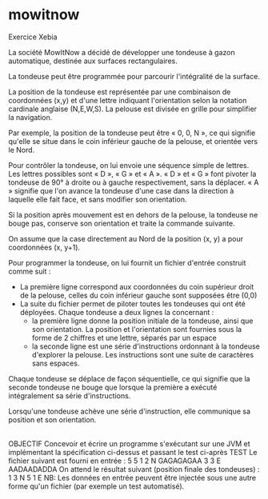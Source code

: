 # mowitnow
Exercice Xebia

<p>La société MowItNow a décidé de développer une tondeuse à gazon automatique, destinée aux
surfaces rectangulaires.</p>
<p>La tondeuse peut être programmée pour parcourir l'intégralité de la surface.</p>
<p>La position de la tondeuse est représentée par une combinaison de coordonnées (x,y) et d'une
lettre indiquant l'orientation selon la notation cardinale anglaise (N,E,W,S). La pelouse est
divisée en grille pour simplifier la navigation.</p>
<p>Par exemple, la position de la tondeuse peut être « 0, 0, N », ce qui signifie qu'elle se situe
dans le coin inférieur gauche de la pelouse, et orientée vers le Nord.</p>
<p>Pour contrôler la tondeuse, on lui envoie une séquence simple de lettres. Les lettres possibles
sont « D », « G » et « A ». « D » et « G » font pivoter la tondeuse de 90° à droite ou à gauche
respectivement, sans la déplacer. « A » signifie que l'on avance la tondeuse d'une case dans la
direction à laquelle elle fait face, et sans modifier son orientation.</p>
<p>Si la position après mouvement est en dehors de la pelouse, la tondeuse ne bouge pas,
conserve son orientation et traite la commande suivante.</p>
<p>On assume que la case directement au Nord de la position (x, y) a pour coordonnées (x, y+1).</p>
<p>Pour programmer la tondeuse, on lui fournit un fichier d'entrée construit comme suit :<ul>
<li>La première ligne correspond aux coordonnées du coin supérieur droit de la pelouse, celles
du coin inférieur gauche sont supposées être (0,0)</li>
<li>La suite du fichier permet de piloter toutes les tondeuses qui ont été déployées. Chaque
tondeuse a deux lignes la concernant :<ul>
<li>la première ligne donne la position initiale de la tondeuse, ainsi que son orientation. La
position et l'orientation sont fournies sous la forme de 2 chiffres et une lettre, séparés
par un espace</li>
<li>la seconde ligne est une série d'instructions ordonnant à la tondeuse d'explorer la
pelouse. Les instructions sont une suite de caractères sans espaces.</li>
</ul>
</ul>
<p>Chaque tondeuse se déplace de façon séquentielle, ce qui signifie que la seconde tondeuse ne
bouge que lorsque la première a exécuté intégralement sa série d'instructions.</p>
<p>Lorsqu'une tondeuse achève une série d'instruction, elle communique sa position et son
orientation.</p><br/>
OBJECTIF
Concevoir et écrire un programme s'exécutant sur une JVM et implémentant la spécification
ci-dessus et passant le test ci-après
TEST
Le fichier suivant est fourni en entrée :
5 5
1 2 N
GAGAGAGAA
3 3 E
AADAADADDA
On attend le résultat suivant (position finale des tondeuses) :
1 3 N
5 1 E
NB: Les données en entrée peuvent être injectée sous une autre forme qu'un fichier (par
exemple un test automatisé).